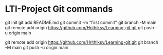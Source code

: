 # LTI-Project Git commands

git init
git add README.md
git commit -m "first commit"
git branch -M main
git remote add origin https://github.com/Hrithiksv/Learning-git.git
git push -u origin main

git remote add origin https://github.com/Hrithiksv/Learning-git.git
git branch -M main
git push -u origin main
